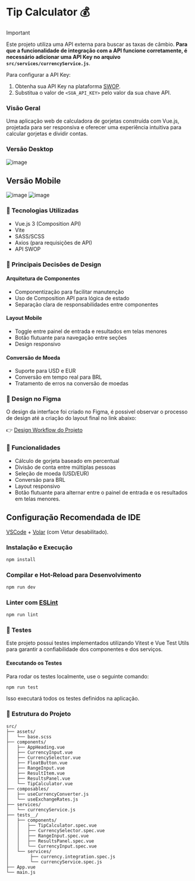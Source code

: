 # Tip Calculator 💰

> [!IMPORTANT]
>
> Este projeto utiliza uma API externa para buscar as taxas de câmbio. **Para que a funcionalidade de integração com a API funcione corretamente, é necessário adicionar uma API Key no arquivo `src/services/currencyService.js`**.
>
> Para configurar a API Key: 
> 1. Obtenha sua API Key na plataforma [SWOP](https://swop.cx/).
> 2. Substitua o valor de `<SUA_API_KEY>` pelo valor da sua chave API. 


### Visão Geral
Uma aplicação web de calculadora de gorjetas construída com Vue.js, projetada para ser responsiva e oferecer uma experiência intuitiva para calcular gorjetas e dividir contas.

### Versão Desktop
![image](https://github.com/user-attachments/assets/5b36e1ed-1f93-46e3-aa73-b42668948836)

## Versão Mobile
![image](https://github.com/user-attachments/assets/d5361109-3468-4cf9-865f-448e3d84fb7a)
![image](https://github.com/user-attachments/assets/4f1a0bbb-6066-4f9c-8744-1aa75f310d5c)

### 🚀 Tecnologias Utilizadas

- Vue.js 3 (Composition API)
- Vite
- SASS/SCSS
- Axios (para requisições de API)
- API SWOP

### 🔑 Principais Decisões de Design
#### Arquitetura de Componentes

- Componentização para facilitar manutenção
- Uso de Composition API para lógica de estado
- Separação clara de responsabilidades entre componentes

#### Layout Mobile

- Toggle entre painel de entrada e resultados em telas menores
- Botão flutuante para navegação entre seções
- Design responsivo

#### Conversão de Moeda

- Suporte para USD e EUR
- Conversão em tempo real para BRL
- Tratamento de erros na conversão de moedas

### 🎨 Design no Figma
O design da interface foi criado no Figma, é possivel observar o processo de design até a criação do layout final no link abaixo:

👉 [Design Workflow do Projeto](https://www.figma.com/design/AssQRqrLObmgOIXx5YQIuk/Calculadora-de-Gorjeta-Workflow?node-id=0-1&t=F5VvKkGfJBUx7D7u-1)

### 🔧 Funcionalidades

- Cálculo de gorjeta baseado em percentual
- Divisão de conta entre múltiplas pessoas
- Seleção de moeda (USD/EUR)
- Conversão para BRL
- Layout responsivo
- Botão flutuante para alternar entre o painel de entrada e os resultados em telas menores.

## Configuração Recomendada de IDE

[VSCode](https://code.visualstudio.com/) + [Volar](https://marketplace.visualstudio.com/items?itemName=Vue.volar) (com Vetur desabilitado).

### Instalação e Execução

```sh
npm install
```

### Compilar e Hot-Reload para Desenvolvimento

```sh
npm run dev
```


### Linter com [ESLint](https://eslint.org/)

```sh
npm run lint
```

### 🧪 Testes
Este projeto possui testes implementados utilizando Vitest e Vue Test Utils para garantir a confiabilidade dos componentes e dos serviços.

#### Executando os Testes
Para rodar os testes localmente, use o seguinte comando:

```bash
npm run test
```
Isso executará todos os testes definidos na aplicação.


### 🧩 Estrutura do Projeto
```
src/
├── assets/
│   └── base.scss
├── components/
│   ├── AppHeading.vue
│   ├── CurrencyInput.vue
│   ├── CurrencySelector.vue
│   ├── FloatButton.vue
│   ├── RangeInput.vue
│   ├── ResultItem.vue
│   ├── ResultsPanel.vue
│   └── TipCalculator.vue
├── composables/
│   ├── useCurrencyConverter.js
│   └── useExchangeRates.js
├── services/
│   └── currencyService.js
├── tests__/
│   ├── components/
│   │   ├── TipCalculator.spec.vue
│   │   ├── CurrencySelector.spec.vue
│   │   ├── RangeInput.spec.vue
│   │   ├── ResultsPanel.spec.vue
│   │   └── CurrencyInput.spec.vue
│   └── services/
│        ├── currency.integration.spec.js
│        └── currencyService.spec.js
├── App.vue
└── main.js    
```


